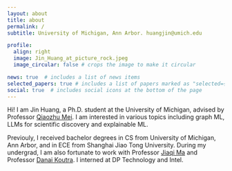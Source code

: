 ```yaml
---
layout: about
title: about
permalink: /
subtitle: University of Michigan, Ann Arbor. huangjin@umich.edu

profile:
  align: right
  image: Jin_Huang_at_picture_rock.jpeg
  image_circular: false # crops the image to make it circular

news: true  # includes a list of news items
selected_papers: true # includes a list of papers marked as "selected={true}"
social: true  # includes social icons at the bottom of the page
---
```


Hi! I am Jin Huang, a Ph.D. student at the University of Michigan, advised by Professor [Qiaozhu Mei](http://www-personal.umich.edu/~qmei/). I am interested in various topics including graph ML, LLMs for scientific discovery and explainable ML.

Previouly, I received bachelor degrees in CS from University of Michigan, Ann Arbor, and in ECE from Shanghai Jiao Tong University. During my undergrad, I am also fortunate to work with Professor [Jiaqi Ma](https://www.jiaqima.com) and Professor [Danai Koutra](https://web.eecs.umich.edu/~dkoutra/). I interned at DP Technology and Intel.
